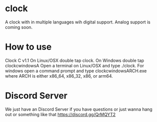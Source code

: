 # clock
A clock with in multiple languages wih digital support. Analog support is coming soon.
# How to use
Clock C v1.1
On Linux/OSX double tap clock. On Windows double tap clockcwindowsA
Open a terminal on Linux/OSX and type ./clock. For windows open a command prompt and type clockcwindowsARCH.exe where ARCH is either x86_64, x86_32, x86, or arm64.
# Discord Server
We just have an Discord Server if you have questions or just wanna hang out or something like that https://discord.gg/QrMQYT2

